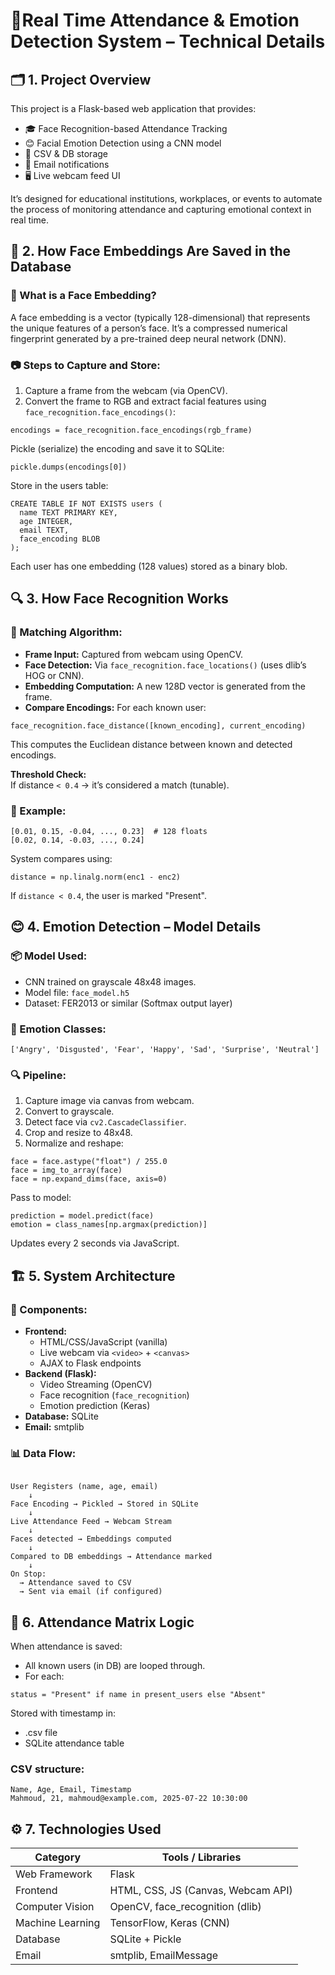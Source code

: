 <h1>🧠Real Time Attendance & Emotion Detection System – Technical Details</h1>

<h2>🗂️ 1. Project Overview</h2>
<p>This project is a Flask-based web application that provides:</p>
<ul>
  <li>🎓 Face Recognition-based Attendance Tracking</li>
  <li>😊 Facial Emotion Detection using a CNN model</li>
  <li>🧾 CSV & DB storage</li>
  <li>📧 Email notifications</li>
  <li>🖥️ Live webcam feed UI</li>
</ul>
<p>It’s designed for educational institutions, workplaces, or events to automate the process of monitoring attendance and capturing emotional context in real time.</p>

<h2>🧬 2. How Face Embeddings Are Saved in the Database</h2>
<h3>📌 What is a Face Embedding?</h3>
<p>A face embedding is a vector (typically 128-dimensional) that represents the unique features of a person’s face. It’s a compressed numerical fingerprint generated by a pre-trained deep neural network (DNN).</p>

<h3>📷 Steps to Capture and Store:</h3>
<ol>
  <li>Capture a frame from the webcam (via OpenCV).</li>
  <li>Convert the frame to RGB and extract facial features using <code>face_recognition.face_encodings()</code>:</li>
</ol>

<pre><code>encodings = face_recognition.face_encodings(rgb_frame)</code></pre>

<p>Pickle (serialize) the encoding and save it to SQLite:</p>
<pre><code>pickle.dumps(encodings[0])</code></pre>

<p>Store in the users table:</p>
<pre><code>CREATE TABLE IF NOT EXISTS users (
  name TEXT PRIMARY KEY,
  age INTEGER,
  email TEXT,
  face_encoding BLOB
);</code></pre>

<p>Each user has one embedding (128 values) stored as a binary blob.</p>

<h2>🔍 3. How Face Recognition Works</h2>

<h3>🔗 Matching Algorithm:</h3>
<ul>
  <li><strong>Frame Input:</strong> Captured from webcam using OpenCV.</li>
  <li><strong>Face Detection:</strong> Via <code>face_recognition.face_locations()</code> (uses dlib’s HOG or CNN).</li>
  <li><strong>Embedding Computation:</strong> A new 128D vector is generated from the frame.</li>
  <li><strong>Compare Encodings:</strong> For each known user:</li>
</ul>

<pre><code>face_recognition.face_distance([known_encoding], current_encoding)</code></pre>

<p>This computes the Euclidean distance between known and detected encodings.</p>
<p><strong>Threshold Check:</strong><br>If distance <code>&lt; 0.4</code> → it’s considered a match (tunable).</p>

<h3>🧠 Example:</h3>

<pre><code>[0.01, 0.15, -0.04, ..., 0.23]  # 128 floats
[0.02, 0.14, -0.03, ..., 0.24]</code></pre>

<p>System compares using:</p>
<pre><code>distance = np.linalg.norm(enc1 - enc2)</code></pre>
<p>If <code>distance &lt; 0.4</code>, the user is marked "Present".</p>

<h2>😊 4. Emotion Detection – Model Details</h2>

<h3>📦 Model Used:</h3>
<ul>
  <li>CNN trained on grayscale 48x48 images.</li>
  <li>Model file: <code>face_model.h5</code></li>
  <li>Dataset: FER2013 or similar (Softmax output layer)</li>
</ul>

<h3>📁 Emotion Classes:</h3>
<pre><code>['Angry', 'Disgusted', 'Fear', 'Happy', 'Sad', 'Surprise', 'Neutral']</code></pre>

<h3>🔍 Pipeline:</h3>
<ol>
  <li>Capture image via canvas from webcam.</li>
  <li>Convert to grayscale.</li>
  <li>Detect face via <code>cv2.CascadeClassifier</code>.</li>
  <li>Crop and resize to 48x48.</li>
  <li>Normalize and reshape:</li>
</ol>

<pre><code>face = face.astype("float") / 255.0
face = img_to_array(face)
face = np.expand_dims(face, axis=0)</code></pre>

<p>Pass to model:</p>
<pre><code>prediction = model.predict(face)
emotion = class_names[np.argmax(prediction)]</code></pre>

<p>Updates every 2 seconds via JavaScript.</p>

<h2>🏗️ 5. System Architecture</h2>

<h3>🧱 Components:</h3>
<ul>
  <li><strong>Frontend:</strong>
    <ul>
      <li>HTML/CSS/JavaScript (vanilla)</li>
      <li>Live webcam via <code>&lt;video&gt;</code> + <code>&lt;canvas&gt;</code></li>
      <li>AJAX to Flask endpoints</li>
    </ul>
  </li>
  <li><strong>Backend (Flask):</strong>
    <ul>
      <li>Video Streaming (OpenCV)</li>
      <li>Face recognition (<code>face_recognition</code>)</li>
      <li>Emotion prediction (Keras)</li>
    </ul>
  </li>
  <li><strong>Database:</strong> SQLite</li>
  <li><strong>Email:</strong> smtplib</li>
</ul>

<h3>📊 Data Flow:</h3>
<pre><code>
User Registers (name, age, email)
    ↓
Face Encoding → Pickled → Stored in SQLite
    ↓
Live Attendance Feed → Webcam Stream
    ↓
Faces detected → Embeddings computed
    ↓
Compared to DB embeddings → Attendance marked
    ↓
On Stop:
  → Attendance saved to CSV
  → Sent via email (if configured)
</code></pre>

<h2>🧪 6. Attendance Matrix Logic</h2>
<p>When attendance is saved:</p>
<ul>
  <li>All known users (in DB) are looped through.</li>
  <li>For each:</li>
</ul>

<pre><code>status = "Present" if name in present_users else "Absent"</code></pre>

<p>Stored with timestamp in:</p>
<ul>
  <li>.csv file</li>
  <li>SQLite attendance table</li>
</ul>

<h3>CSV structure:</h3>
<pre><code>Name, Age, Email, Timestamp
Mahmoud, 21, mahmoud@example.com, 2025-07-22 10:30:00</code></pre>

<h2>⚙️ 7. Technologies Used</h2>

<table>
  <thead>
    <tr><th>Category</th><th>Tools / Libraries</th></tr>
  </thead>
  <tbody>
    <tr><td>Web Framework</td><td>Flask</td></tr>
    <tr><td>Frontend</td><td>HTML, CSS, JS (Canvas, Webcam API)</td></tr>
    <tr><td>Computer Vision</td><td>OpenCV, face_recognition (dlib)</td></tr>
    <tr><td>Machine Learning</td><td>TensorFlow, Keras (CNN)</td></tr>
    <tr><td>Database</td><td>SQLite + Pickle</td></tr>
    <tr><td>Email</td><td>smtplib, EmailMessage</td></tr>
  </tbody>
</table>
